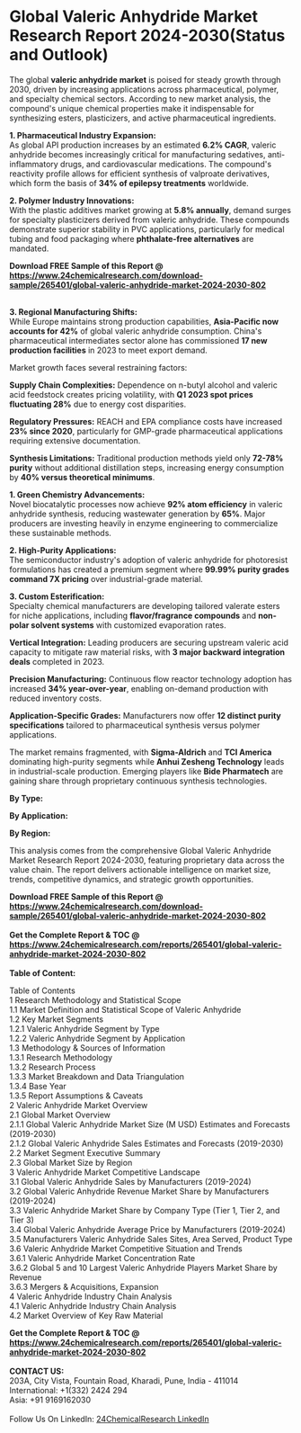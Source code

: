<h1>Global Valeric Anhydride Market Research Report 2024-2030(Status and Outlook)</h1><p>The global <strong>valeric anhydride market</strong> is poised for steady growth through 2030, driven by increasing applications across pharmaceutical, polymer, and specialty chemical sectors. According to new market analysis, the compound's unique chemical properties make it indispensable for synthesizing esters, plasticizers, and active pharmaceutical ingredients.</p><p><strong>1. Pharmaceutical Industry Expansion:</strong><br>
As global API production increases by an estimated <strong>6.2% CAGR</strong>, valeric anhydride becomes increasingly critical for manufacturing sedatives, anti-inflammatory drugs, and cardiovascular medications. The compound's reactivity profile allows for efficient synthesis of valproate derivatives, which form the basis of <strong>34% of epilepsy treatments</strong> worldwide.</p><p><strong>2. Polymer Industry Innovations:</strong><br>
With the plastic additives market growing at <strong>5.8% annually</strong>, demand surges for specialty plasticizers derived from valeric anhydride. These compounds demonstrate superior stability in PVC applications, particularly for medical tubing and food packaging where <strong>phthalate-free alternatives</strong> are mandated.</p><div><b>Download FREE Sample of this Report @ 
            <a href="https://www.24chemicalresearch.com/download-sample/265401/global-valeric-anhydride-market-2024-2030-802">
            https://www.24chemicalresearch.com/download-sample/265401/global-valeric-anhydride-market-2024-2030-802</a></b></div><br><p><strong>3. Regional Manufacturing Shifts:</strong><br>
While Europe maintains strong production capabilities, <strong>Asia-Pacific now accounts for 42%</strong> of global valeric anhydride consumption. China's pharmaceutical intermediates sector alone has commissioned <strong>17 new production facilities</strong> in 2023 to meet export demand.</p><p>Market growth faces several restraining factors:</p><p><strong>Supply Chain Complexities:</strong> Dependence on n-butyl alcohol and valeric acid feedstock creates pricing volatility, with <strong>Q1 2023 spot prices fluctuating 28%</strong> due to energy cost disparities.</p><p><strong>Regulatory Pressures:</strong> REACH and EPA compliance costs have increased <strong>23% since 2020</strong>, particularly for GMP-grade pharmaceutical applications requiring extensive documentation.</p><p><strong>Synthesis Limitations:</strong> Traditional production methods yield only <strong>72-78% purity</strong> without additional distillation steps, increasing energy consumption by <strong>40% versus theoretical minimums</strong>.</p><p><strong>1. Green Chemistry Advancements:</strong><br>
Novel biocatalytic processes now achieve <strong>92% atom efficiency</strong> in valeric anhydride synthesis, reducing wastewater generation by <strong>65%</strong>. Major producers are investing heavily in enzyme engineering to commercialize these sustainable methods.</p><p><strong>2. High-Purity Applications:</strong><br>
The semiconductor industry's adoption of valeric anhydride for photoresist formulations has created a premium segment where <strong>99.99% purity grades command 7X pricing</strong> over industrial-grade material.</p><p><strong>3. Custom Esterification:</strong><br>
Specialty chemical manufacturers are developing tailored valerate esters for niche applications, including <strong>flavor/fragrance compounds</strong> and <strong>non-polar solvent systems</strong> with customized evaporation rates.</p><p><strong>Vertical Integration:</strong> Leading producers are securing upstream valeric acid capacity to mitigate raw material risks, with <strong>3 major backward integration deals</strong> completed in 2023.</p><p><strong>Precision Manufacturing:</strong> Continuous flow reactor technology adoption has increased <strong>34% year-over-year</strong>, enabling on-demand production with reduced inventory costs.</p><p><strong>Application-Specific Grades:</strong> Manufacturers now offer <strong>12 distinct purity specifications</strong> tailored to pharmaceutical synthesis versus polymer applications.</p><p>The market remains fragmented, with <strong>Sigma-Aldrich</strong> and <strong>TCI America</strong> dominating high-purity segments while <strong>Anhui Zesheng Technology</strong> leads in industrial-scale production. Emerging players like <strong>Bide Pharmatech</strong> are gaining share through proprietary continuous synthesis technologies.</p><p><strong>By Type:</strong></p><p><strong>By Application:</strong></p><p><strong>By Region:</strong></p><p>This analysis comes from the comprehensive Global Valeric Anhydride Market Research Report 2024-2030, featuring proprietary data across the value chain. The report delivers actionable intelligence on market size, trends, competitive dynamics, and strategic growth opportunities.</p><div><b>Download FREE Sample of this Report @ 
            <a href="https://www.24chemicalresearch.com/download-sample/265401/global-valeric-anhydride-market-2024-2030-802">
            https://www.24chemicalresearch.com/download-sample/265401/global-valeric-anhydride-market-2024-2030-802</a></b></div><br><div><b>Get the Complete Report & TOC @ 
            <a href="https://www.24chemicalresearch.com/reports/265401/global-valeric-anhydride-market-2024-2030-802">
            https://www.24chemicalresearch.com/reports/265401/global-valeric-anhydride-market-2024-2030-802</a></b></div><br>
            <b>Table of Content:</b><p>Table of Contents<br />
1 Research Methodology and Statistical Scope<br />
1.1 Market Definition and Statistical Scope of Valeric Anhydride<br />
1.2 Key Market Segments<br />
1.2.1 Valeric Anhydride Segment by Type<br />
1.2.2 Valeric Anhydride Segment by Application<br />
1.3 Methodology & Sources of Information<br />
1.3.1 Research Methodology<br />
1.3.2 Research Process<br />
1.3.3 Market Breakdown and Data Triangulation<br />
1.3.4 Base Year<br />
1.3.5 Report Assumptions & Caveats<br />
2 Valeric Anhydride Market Overview<br />
2.1 Global Market Overview<br />
2.1.1 Global Valeric Anhydride Market Size (M USD) Estimates and Forecasts (2019-2030)<br />
2.1.2 Global Valeric Anhydride Sales Estimates and Forecasts (2019-2030)<br />
2.2 Market Segment Executive Summary<br />
2.3 Global Market Size by Region<br />
3 Valeric Anhydride Market Competitive Landscape<br />
3.1 Global Valeric Anhydride Sales by Manufacturers (2019-2024)<br />
3.2 Global Valeric Anhydride Revenue Market Share by Manufacturers (2019-2024)<br />
3.3 Valeric Anhydride Market Share by Company Type (Tier 1, Tier 2, and Tier 3)<br />
3.4 Global Valeric Anhydride Average Price by Manufacturers (2019-2024)<br />
3.5 Manufacturers Valeric Anhydride Sales Sites, Area Served, Product Type<br />
3.6 Valeric Anhydride Market Competitive Situation and Trends<br />
3.6.1 Valeric Anhydride Market Concentration Rate<br />
3.6.2 Global 5 and 10 Largest Valeric Anhydride Players Market Share by Revenue<br />
3.6.3 Mergers & Acquisitions, Expansion<br />
4 Valeric Anhydride Industry Chain Analysis<br />
4.1 Valeric Anhydride Industry Chain Analysis<br />
4.2 Market Overview of Key Raw Material</p><div><b>Get the Complete Report & TOC @ 
            <a href="https://www.24chemicalresearch.com/reports/265401/global-valeric-anhydride-market-2024-2030-802">
            https://www.24chemicalresearch.com/reports/265401/global-valeric-anhydride-market-2024-2030-802</a></b></div><br><b>CONTACT US:</b><br>
            203A, City Vista, Fountain Road, Kharadi, Pune, India - 411014<br>
            International: +1(332) 2424 294<br>
            Asia: +91 9169162030 <br><br>
            Follow Us On LinkedIn: <a href="https://www.linkedin.com/company/24chemicalresearch/">24ChemicalResearch LinkedIn</a>